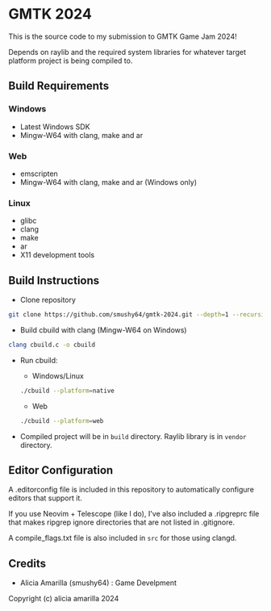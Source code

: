 # GMTK 2024

This is the source code to my submission to GMTK Game Jam 2024!

Depends on raylib and the required system libraries for
whatever target platform project is being compiled to.

## Build Requirements
### Windows
- Latest Windows SDK
- Mingw-W64 with clang, make and ar
### Web
- emscripten
- Mingw-W64 with clang, make and ar (Windows only)
### Linux
- glibc
- clang
- make
- ar
- X11 development tools

## Build Instructions

- Clone repository
```sh
git clone https://github.com/smushy64/gmtk-2024.git --depth=1 --recursive-submodules
```

- Build cbuild with clang (Mingw-W64 on Windows)
```sh
clang cbuild.c -o cbuild
```

- Run cbuild:
    - Windows/Linux
    ```sh
    ./cbuild --platform=native
    ```
    - Web
    ```sh
    ./cbuild --platform=web
    ```

- Compiled project will be in `build` directory. Raylib library is in `vendor` directory.

## Editor Configuration

A .editorconfig file is included in this repository
to automatically configure editors that support it.

If you use Neovim + Telescope (like I do),
I've also included a .ripgreprc file that makes
ripgrep ignore directories that are not listed in
.gitignore.

A compile_flags.txt file is also included in `src`
for those using clangd.

## Credits

- Alicia Amarilla (smushy64) : Game Develpment

Copyright (c) alicia amarilla 2024

